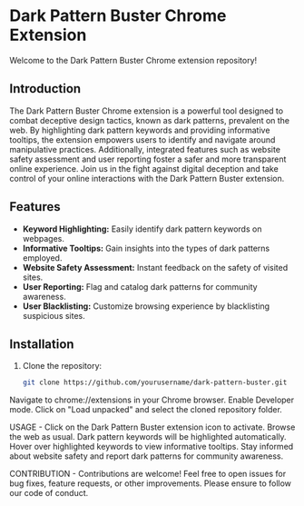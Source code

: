 # Dark Pattern Buster Chrome Extension

Welcome to the Dark Pattern Buster Chrome extension repository!

## Introduction

The Dark Pattern Buster Chrome extension is a powerful tool designed to combat deceptive design tactics, known as dark patterns, prevalent on the web. By highlighting dark pattern keywords and providing informative tooltips, the extension empowers users to identify and navigate around manipulative practices. Additionally, integrated features such as website safety assessment and user reporting foster a safer and more transparent online experience. Join us in the fight against digital deception and take control of your online interactions with the Dark Pattern Buster extension.

## Features

- **Keyword Highlighting:** Easily identify dark pattern keywords on webpages.
- **Informative Tooltips:** Gain insights into the types of dark patterns employed.
- **Website Safety Assessment:** Instant feedback on the safety of visited sites.
- **User Reporting:** Flag and catalog dark patterns for community awareness.
- **User Blacklisting:** Customize browsing experience by blacklisting suspicious sites.

## Installation

1. Clone the repository:
   ```bash
   git clone https://github.com/yourusername/dark-pattern-buster.git
Navigate to chrome://extensions in your Chrome browser.
Enable Developer mode.
Click on "Load unpacked" and select the cloned repository folder.


USAGE -
Click on the Dark Pattern Buster extension icon to activate.
Browse the web as usual. Dark pattern keywords will be highlighted automatically.
Hover over highlighted keywords to view informative tooltips.
Stay informed about website safety and report dark patterns for community awareness.


CONTRIBUTION -
Contributions are welcome! Feel free to open issues for bug fixes, feature requests, or other improvements. Please ensure to follow our code of conduct.
